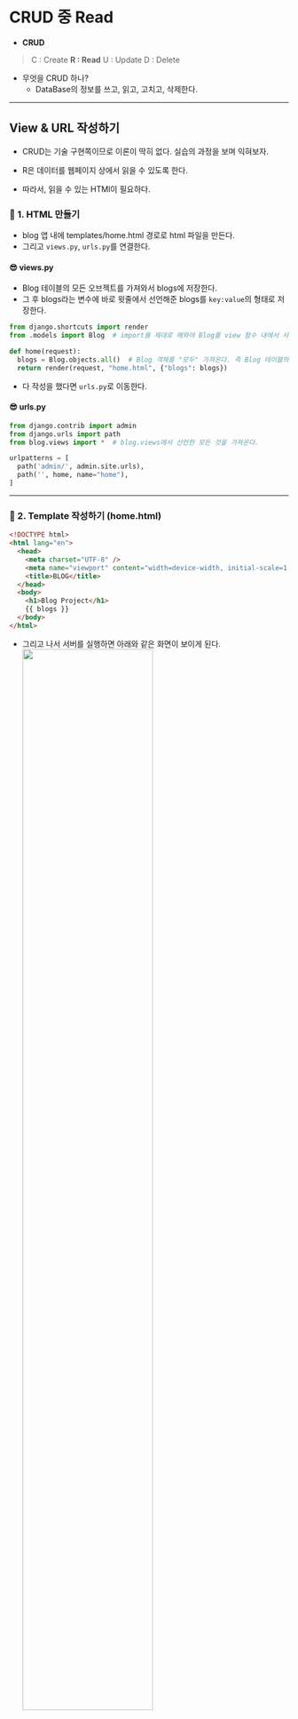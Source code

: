 # CRUD 중 Read

- **CRUD**

> C : Create
> **R : Read**
> U : Update
> D : Delete

- 무엇을 CRUD 하나?
  - DataBase의 정보를 쓰고, 읽고, 고치고, 삭제한다.

---

## View & URL 작성하기

- CRUD는 기술 구현쪽이므로 이론이 딱히 없다. 실습의 과정을 보며 익혀보자.

- R은 데이터를 웹페이지 상에서 읽을 수 있도록 한다.
- 따라서, 읽을 수 있는 HTMl이 필요하다.

### 🍎 1. HTML 만들기

- blog 앱 내에 templates/home.html 경로로 html 파일을 만든다.
- 그리고 `views.py`, `urls.py`를 연결한다.

#### 😎 views.py

- Blog 테이블의 모든 오브젝트를 가져와서 blogs에 저장한다.
- 그 후 blogs라는 변수에 바로 윗줄에서 선언해준 blogs를 `key:value`의 형태로 저장한다.

```python
from django.shortcuts import render
from .models import Blog  # import를 제대로 해와야 Blog를 view 함수 내에서 사용할 수 있다.

def home(request):
  blogs = Blog.objects.all()  # Blog 객체를 "모두" 가져온다. 즉 Blog 테이블의 모든 row를 가져온다.
  return render(request, "home.html", {"blogs": blogs})
```

- 다 작성을 했다면 `urls.py`로 이동한다.

#### 😎 urls.py

```python
from django.contrib import admin
from django.urls import path
from blog.views import *  # blog.views에서 선언한 모든 것을 가져온다.

urlpatterns = [
  path('admin/', admin.site.urls),
  path('', home, name="home"),
]
```

---

### 🍎 2. Template 작성하기 (home.html)

```html
<!DOCTYPE html>
<html lang="en">
  <head>
    <meta charset="UTF-8" />
    <meta name="viewport" content="width=device-width, initial-scale=1.0" />
    <title>BLOG</title>
  </head>
  <body>
    <h1>Blog Project</h1>
    {{ blogs }}
  </body>
</html>
```

- 그리고 나서 서버를 실행하면 아래와 같은 화면이 보이게 된다.
  <img src="https://images.velog.io/images/nathan29849/post/1d530427-bbb0-4900-9dce-689389073983/image.png" width="70%">

#### 😎 QuerySet이 무엇일까?

- 쿼리셋은 **전달받은 모델의 객체 목록**을 뜻한다.
- 객체들이 쿼리셋의 형태로 저장되어 있는 것이라고 생각하면 된다.
- 여기서 보이는 Blog object (1) 같은 경우에는 `models.py`에서 `def __str__(self):~` 함수를 통해 다르게 표현할수도 있다.
  - (이전 자료의 `return self.title`을 통해 제목으로 나타냈던 것 처럼)

```html
<body>
  <h1>Blog Project</h1>
  <p>{{blogs}}</p>

  {% for blog in blogs %}
  <h3>{{blog.title}}</h3>
  {{blog.id}}
  <br />
  {{blog.person}}
  <br />
  {{blog.summary}}
  <br />
  <a href="{% url 'detail' blog.id %}">...more</a>
  {% endfor %}
</body>
```

- `home.html`의 body 부분을 다음과 같이 바꾸어 주면 객체 내의 해당 필드들이 출력된다!
  <img src="https://images.velog.io/images/nathan29849/post/51313af7-65f7-4c04-ad71-c9e0d5a18366/image.png" width="70%">

- 객체의 필드에 접근할 때는 `.`을 통해서 표현한다.

#### 😎 summary 필드 🧐? 함수 🧐?

- 바로 위의 html 코드를 보게되면 `{{blog.summary}}`라는 코드를 볼 수 있다.
- 우리는 `models.py`에서 summary라는 필드를 만들어 준 적이 없다.
- 사실 summary는 아래와 같은 코드로 구성된다.

```python
    def summary(self):
        return self.body[:100]
```

- 이 코드의 목적은 상당히 긴 본문들의 내용을 잘라서 보여주기 위함이다.
- 😊 이렇게 함수를 통하여서도 필드 자체를 수정하여 return한다면, html 페이지에서 원하는 대로 출력이 가능하다. 😊

---

### 🍎 3. Detail 페이지 만들기

- 각 객체들을 하나씩만 보여지게하는 페이지를 만들고자 detail이라는 이름으로 html을 만드려고 한다.
- 이 detail 페이지 구현에 앞서 **Path-converter**라는 개념을 알아보자

#### 😎 Path-converter

- 페이지 하나를 만들기 위해서, `urls.py`에 path를 만들어야 하고, 함수를 만들어야 하고, html 페이지를 만들어야 했다.
- 그런데 이 detail 페이지 같은 경우에는 DB 내 데이터 개수만큼 페이지가 하나씩 있어야 한다.
- 만약 DB 내 데이터가 어마무시하게 많다면, 모든 데이터의 path를 `urls.py`에 지정해줘야 한다. 😅

<img src="https://images.velog.io/images/nathan29849/post/316d5e49-1c1b-4cf2-b5ae-524c988a9267/image.png" width="70%">

- 이를 방지하기 위해 **Path-converter**가 필요한 것이다!
- 이 **Path-converter**를 통해 id 값만 적어주면 다르게 보여줄 수 있고, 이것을 `views.py`에 넘겨줄 수도 있게 된다!

> Path-converter를 사용하는 방법 (직접 예시를 통해 익혀보자)
> (1) views.py
> (2) urls.py
> (3) home.html

**(1) `views.py`**

- 우선 `detail.html` 파일을 blog/templates 내에 생성한 뒤 `views.py`에 함수를 만들어준다.

```python
def detail(request, id):
  blog = Blog.object.get(id = id)
# def detail(request, id):  헷갈리면 이렇게 해보자
#   blog = Blog.object.get(id = id)
```

- `views.py` 내의 다른 함수들과 다르게, 매개변수가 하나 더(id) 들어가 있다.
- get을 통해 id 값을 갖는 객체를 하나 가져오라는 뜻이다.
- 하지만 여기서는 이 방식이 아닌 조금 더 간편한 방식을 이용하려 한다.
  - 우선 다음과 같이 코드를 수정한다.

```python
from django.shortcuts import render, get_object_or_404
from .models import Blog

def detail(request, id):
  blog = get_object_or_404(Blog, pk = id)
  return render(request, 'detail.html', {"blog": blog})
```

- 위와 같이 **django.shortcuts**에서 render와 함께 **get_object_or_404**를 import한다.

---

✋ 여기서 잠깐 !✋
**get_object_or_404**가 뭔가요??

- 서버에 존재하지 않는 페이지에 대한 요청이 있을 경우 반환하는 상태코드가 `404`이다.
- **get_object_or_404**를 통해 우리는 찾을 수 없는 `404` 코드를 처리해 줄 수 있게 된다.
- 해당 함수는 두 개의 매개변수를 갖는다.
  - 첫 번째 매개변수 : `models.py`에서 받아온 Blog
  - 두 번째 매개변수 : **pk** (= primary key, 기본 키를 의미)

✋ 여기서 잠깐 !✋
**pk**가 뭔가요??

- Primary Key의 약자. 기본키를 의미한다.
  <img src="https://images.velog.io/images/nathan29849/post/d3d6e3f5-8a40-4d89-bdb5-f05122b80197/image.png" width="70%">

- 데이터베이스에서 이 row 하나하나에 있는 데이터들을 식별하기 위한 id 값을 pk라고 한다.
- id 값과 같다고 생각하면 된다!

---

- pk 값은 위에서 받은 id로 지정을 해준다. 매개변수를 받은 id 값이 있는 블로그의 데이터를 가져오거나 일치되는 pk 값이 없다면, 404 에러를 띄운다는 뜻을 가진다.

- 이제 render를 해줘야하는데, 요청에 대해 `detail.html`을 렌더링 해주고, 데이터를 `{"blog" : blog}`형태로 딕셔너리에 담아서 보내줍니다.

- 여기서 id 값은 `urls.py`에서 온다.

**(2) `urls.py`**

```python
from django.contrib import admin
from django.urls import path
from blog.views import *

urlpatterns =[
  path('admin/', admin.site.urls),
  path('', home, name="home"),
  path('<str:id>', detail, name="detail"),
]
```

- 이번 `urls.py`의 경우 path를 정하는 방식이 조금 다르다.
- 기본적으로 `<str:>`의 형태로 나타난다.

  - 여기서 str은 문자열의 형태를 의미
  - id는 앞서 보았던 `views.py` 내의 detail 함수에서 정한 매개변수의 이름(id)이다.

- 이렇게 하면 DB의 id 값에 따라 페이지가 다르게 보여질 수 있고, 이 값이 `views.py`에 매개변수로 들어갈 수도 있게 한다.

- 이 `urls.py`에서 쓰이는 id는 `home.html`의 a태그에서 온다.

**(3) `home.html`**

```html
<body>
  <h1>Blog Project</h1>
  <div class="container">
    {% for blog in blogs%}
    <div>
      <h3>{{ blog.title }}</h3>
      {{ blog.id }} <br />
      {{ blog.writer }} <br />
      {{ blog.summary }}
      <a href="{% url 'detail' blog.id %}">...more</a>
    </div>
    {%endfor %}
  </div>
</body>
```

- 현재, blogs 안에 있는 blog 객체들 하나하나가 Object이고, 이를 통해 column에 접근할 수 있는데, 각 객체들 별로 서로 다른 id 값을 갖고 있다.

  - 이는 `{{blog.id}}`로 확인해 볼 수 있다.

- 여기서 a태그를 보면 detail이라는 이름의 url로 요청을 보내는데, `blog.id`도 같이 보내게 되는 것이다.
  <br>
  <br>

- 이제 본격적으로 `detail.html`을 만들어 보자.

```html
<body>
  <h1>{{blog.title}}</h1>
  <div>
    작성자: {{blog.writer}}
    <br />
    날짜: {{blog.pub_date}}
  </div>
  <hr />
  <p>{{blog.body}}</p>
</body>
```

- 여기서 어떻게 장고 템플릿 언어를 통해 Blog를 가져왔는지를 살펴보자.

- 우선 `views.py`의 detail 함수를 살펴보자.

```python
blog = get_object_or_404(Blog, pk = id)
```

- 여기서 Blog는 `models.py`에 있는 Blog를 가져온 것이므로, 이제 `detail.html`에서도 사용가능하게 된 것이다.
